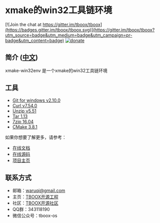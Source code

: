 # xmake的win32工具链环境

[![Join the chat at https://gitter.im/tboox/tboox](https://badges.gitter.im/tboox/tboox.svg)](https://gitter.im/tboox/tboox?utm_source=badge&utm_medium=badge&utm_campaign=pr-badge&utm_content=badge) [![donate](http://tboox.org/static/img/donate.svg)](http://xmake.io/pages/donation.html#donate)

## 简介 ([中文](/README_zh.md))

xmake-win32env 是一个xmake的win32工具链环境

## 工具

* [Git for windows v2.10.0](https://github.com/git-for-windows/git/releases/download/v2.10.0.windows.1/MinGit-2.10.0-32-bit.zip)
* [Curl v7.54.0](http://www.paehl.com/open_source/?download=curl_754_0_ssl.zip)
* [Unzip v5.51](http://gnuwin32.sourceforge.net/downlinks/unzip-bin-zip.php)
* [Tar 1.13](http://gnuwin32.sourceforge.net/downlinks/tar-bin-zip.php)
* [7zip 16.04](http://www.7-zip.org/a/7z1604.exe)
* [CMake 3.8.1](https://cmake.org/files/v3.8/cmake-3.8.1-win32-x86.zip)

如果你想要了解更多，请参考：

* [在线文档](http://xmake.io/#/zh/)
* [在线源码](https://github.com/tboox/xmake)
* [项目主页](http://www.xmake.io/cn)

## 联系方式

* 邮箱：[waruqi@gmail.com](mailto:waruqi@gmail.com)
* 主页：[TBOOX开源工程](http://www.tboox.org/cn)
* 社区：[TBOOX开源社区](http://www.tboox.org/forum)
* QQ群：343118190
* 微信公众号：tboox-os

